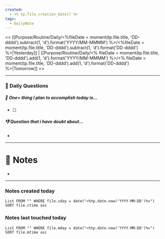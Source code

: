 ```yaml
---
created:
  - <% tp.file.creation_date() %>
tags:
  - DailyNote
---
```

<< [[Purpose/Routine/Daily/<%fileDate = moment(tp.file.title, 'DD-dddd').subtract(1, 'd').format('YYYY/MM-MMMM') %>/<%fileDate = moment(tp.file.title, 'DD-dddd').subtract(1, 'd').format('DD-dddd') %>|Yesterday]] | [[Purpose/Routine/Daily/<% fileDate = moment(tp.file.title, 'DD-dddd').add(1, 'd').format('YYYY/MM-MMMM') %>/<% fileDate = moment(tp.file.title, 'DD-dddd').add(1, 'd').format('DD-dddd') %>|Tomorrow]] >>

---
### 📅 Daily Questions

##### 🚀 One+ thing I plan to accomplish today is...
- [ ] 

##### 👎 Question that i have doubt about...
- 

---
# 📝 Notes

- 
---
### Notes created today
```dataview
List FROM "" WHERE file.cday = date("<%tp.date.now('YYYY-MM-DD')%>") SORT file.ctime asc
```

### Notes last touched today
```dataview
List FROM "" WHERE file.mday = date("<%tp.date.now('YYYY-MM-DD')%>") SORT file.mtime asc
```
